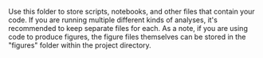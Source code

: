 Use this folder to store scripts, notebooks, and other files that contain your code. If you are running multiple different kinds of analyses, it's recommended to keep separate files for each. As a note, if you are using code to produce figures, the figure files themselves can be stored in the "figures" folder within the project directory.
